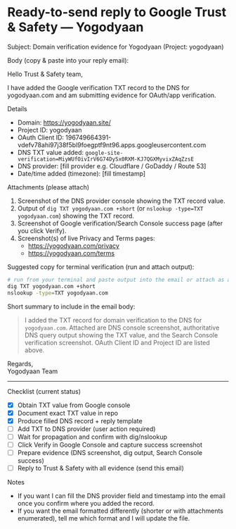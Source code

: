 # Ready-to-send reply to Google Trust & Safety — Yogodyaan

Subject: Domain verification evidence for Yogodyaan (Project: yogodyaan)

Body (copy & paste into your reply email):

Hello Trust & Safety team,

I have added the Google verification TXT record to the DNS for yogodyaan.com and am submitting evidence for OAuth/app verification.

Details
- Domain: https://yogodyaan.site/  
- Project ID: yogodyaan  
- OAuth Client ID: 196749664391-vdefv78ahi97j38f5bl9foegptf9nt96.apps.googleusercontent.com  
- DNS TXT value added: `google-site-verification=MiyWUfOivIrV6G74DySx0RXM-KJ7QGXMyvixZAqZzsE`  
- DNS provider: [fill provider e.g. Cloudflare / GoDaddy / Route 53]  
- Date/time added (timezone): [fill timestamp]

Attachments (please attach)
1. Screenshot of the DNS provider console showing the TXT record value.  
2. Output of `dig TXT yogodyaan.com +short` (or `nslookup -type=TXT yogodyaan.com`) showing the TXT record.  
3. Screenshot of Google verification/Search Console success page (after you click Verify).  
4. Screenshot(s) of live Privacy and Terms pages:
   - https://yogodyaan.com/privacy
   - https://yogodyaan.com/terms

Suggested copy for terminal verification (run and attach output):
```bash
# run from your terminal and paste output into the email or attach as a text file
dig TXT yogodyaan.com +short
nslookup -type=TXT yogodyaan.com
```

Short summary to include in the email body:
> I added the TXT record for domain verification to the DNS for `yogodyaan.com`. Attached are DNS console screenshot, authoritative DNS query output showing the TXT value, and the Search Console verification screenshot. OAuth Client ID and Project ID are listed above.

Regards,  
Yogodyaan Team

---

Checklist (current status)
- [x] Obtain TXT value from Google console
- [x] Document exact TXT value in repo
- [x] Produce filled DNS record + reply template
- [ ] Add TXT to DNS provider (user action required)
- [ ] Wait for propagation and confirm with dig/nslookup
- [ ] Click Verify in Google Console and capture success screenshot
- [ ] Prepare evidence (DNS screenshot, dig output, Search Console success)
- [ ] Reply to Trust & Safety with all evidence (send this email)

Notes
- If you want I can fill the DNS provider field and timestamp into the email once you confirm where you added the record.  
- If you want the email formatted differently (shorter or with attachments enumerated), tell me which format and I will update the file.
